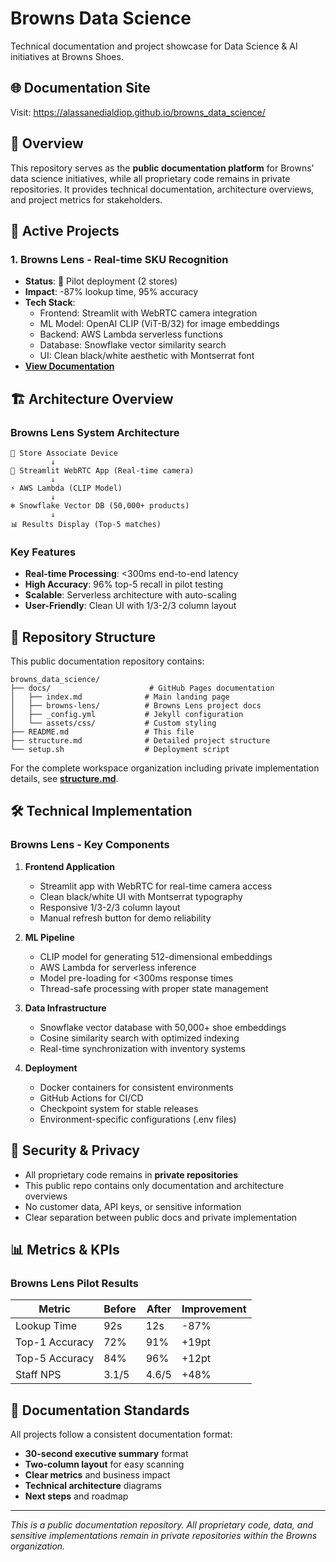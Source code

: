 # Browns Data Science

Technical documentation and project showcase for Data Science & AI initiatives at Browns Shoes.

## 🌐 Documentation Site
Visit: https://alassanedialdiop.github.io/browns_data_science/

## 🎯 Overview

This repository serves as the **public documentation platform** for Browns' data science initiatives, while all proprietary code remains in private repositories. It provides technical documentation, architecture overviews, and project metrics for stakeholders.

## 🔬 Active Projects

### 1. **Browns Lens** - Real-time SKU Recognition
- **Status**: 🧪 Pilot deployment (2 stores)
- **Impact**: -87% lookup time, 95% accuracy
- **Tech Stack**: 
  - Frontend: Streamlit with WebRTC camera integration
  - ML Model: OpenAI CLIP (ViT-B/32) for image embeddings
  - Backend: AWS Lambda serverless functions
  - Database: Snowflake vector similarity search
  - UI: Clean black/white aesthetic with Montserrat font
- **[View Documentation](./docs/browns-lens/)**


## 🏗️ Architecture Overview

### Browns Lens System Architecture
```
📱 Store Associate Device
         ↓
🎥 Streamlit WebRTC App (Real-time camera)
         ↓
⚡ AWS Lambda (CLIP Model)
         ↓
❄️ Snowflake Vector DB (50,000+ products)
         ↓
📊 Results Display (Top-5 matches)
```

### Key Features
- **Real-time Processing**: <300ms end-to-end latency
- **High Accuracy**: 96% top-5 recall in pilot testing
- **Scalable**: Serverless architecture with auto-scaling
- **User-Friendly**: Clean UI with 1/3-2/3 column layout

## 📁 Repository Structure

This public documentation repository contains:

```
browns_data_science/
├── docs/                      # GitHub Pages documentation
│   ├── index.md              # Main landing page
│   ├── browns-lens/          # Browns Lens project docs
│   ├── _config.yml           # Jekyll configuration
│   └── assets/css/           # Custom styling
├── README.md                 # This file
├── structure.md              # Detailed project structure
└── setup.sh                  # Deployment script
```

For the complete workspace organization including private implementation details, see **[structure.md](./structure.md)**.

## 🛠️ Technical Implementation

### Browns Lens - Key Components

1. **Frontend Application**
   - Streamlit app with WebRTC for real-time camera access
   - Clean black/white UI with Montserrat typography
   - Responsive 1/3-2/3 column layout
   - Manual refresh button for demo reliability

2. **ML Pipeline**
   - CLIP model for generating 512-dimensional embeddings
   - AWS Lambda for serverless inference
   - Model pre-loading for <300ms response times
   - Thread-safe processing with proper state management

3. **Data Infrastructure**
   - Snowflake vector database with 50,000+ shoe embeddings
   - Cosine similarity search with optimized indexing
   - Real-time synchronization with inventory systems

4. **Deployment**
   - Docker containers for consistent environments
   - GitHub Actions for CI/CD
   - Checkpoint system for stable releases
   - Environment-specific configurations (.env files)

## 🔐 Security & Privacy

- All proprietary code remains in **private repositories**
- This public repo contains only documentation and architecture overviews
- No customer data, API keys, or sensitive information
- Clear separation between public docs and private implementation

## 📊 Metrics & KPIs

### Browns Lens Pilot Results
| Metric | Before | After | Improvement |
|--------|--------|-------|-------------|
| Lookup Time | 92s | 12s | -87% |
| Top-1 Accuracy | 72% | 91% | +19pt |
| Top-5 Accuracy | 84% | 96% | +12pt |
| Staff NPS | 3.1/5 | 4.6/5 | +48% |

## 📝 Documentation Standards

All projects follow a consistent documentation format:
- **30-second executive summary** format
- **Two-column layout** for easy scanning
- **Clear metrics** and business impact
- **Technical architecture** diagrams
- **Next steps** and roadmap

---

*This is a public documentation repository. All proprietary code, data, and sensitive implementations remain in private repositories within the Browns organization.*